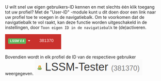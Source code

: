 U wilt snel uw eigen gebruikers-ID kennen en met slechts één klik toegang tot uw profiel?
Met de "User-ID" -module kunt u dit doen door een link naar uw profiel toe te voegen in de navigatiebalk.
Om te voorkomen dat de navigatiebalk te vol raakt, kan deze functie worden uitgeschakeld in de instellingen,
door `Toon eigen ID in de navigatiebalk` te (de)activeren.

![Gebruikers-ID in de navigatiebalk](assets/nl_NL/navbar.png)

Bovendien wordt in elk profiel de ID van de respectieve gebruiker weergegeven.
![Gebruikers-ID op gebruikersprofiel](assets/nl_NL/profile.png)
